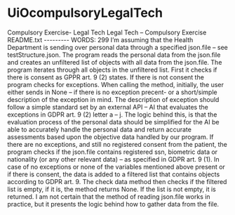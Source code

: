 # UiOcompulsoryLegalTech
Compulsory Exercise- Legal Tech
Legal Tech – Compulsory Exercise README.txt --------- WORDS: 299
I’m assuming that the Health Department is sending over personal data through a specified json.file – see testStructure.json. The program reads the personal data from the json.file and creates an unfiltered list of objects with all data from the json.file. 
The program iterates through all objects in the unfiltered list. First it checks if there is consent as GPPR art. 9 (2) states. If there is not consent the program checks for exceptions. When calling the method, initially, the user either sends in None – if there is no exception precent- or a short/simple description of the exception in mind.
The description of exception should follow a simple standard set by an external API – AI that evaluates the exceptions in GDPR art. 9 (2) letter a – j. The logic behind this, is that the evaluation process of the personal data should be simplified for the AI be able to accurately handle the personal data and return accurate assessments based upon the objective data handled by our program.
If there are no exceptions, and still no registered consent from the patient, the program checks if the json.file contains registered ssn, biometric data or nationality (or any other relevant data) – as specified in GDPR art. 9 (1). In case of no exceptions or none of the variables mentioned above present or if there is consent, the data is added to a filtered list that contains objects according to GDPR art. 9.
The check data method then checks if the filtered list is empty, if it is, the method returns None. If the list is not empty, it is returned. 
I am not certain that the method of reading json.file works in practice, but it presents the logic behind how to gather data from the file.
